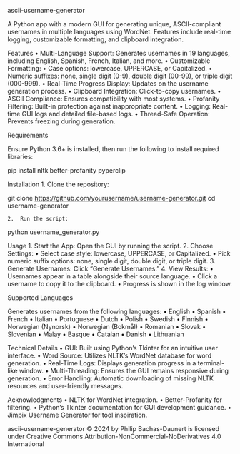 ascii-username-generator

A Python app with a modern GUI for generating unique, ASCII-compliant usernames in multiple languages using WordNet. Features include real-time logging, customizable formatting, and clipboard integration.

Features
	•	Multi-Language Support: Generates usernames in 19 languages, including English, Spanish, French, Italian, and more.
	•	Customizable Formatting:
	•	Case options: lowercase, UPPERCASE, or Capitalized.
	•	Numeric suffixes: none, single digit (0-9), double digit (00-99), or triple digit (000-999).
	•	Real-Time Progress Display: Updates on the username generation process.
	•	Clipboard Integration: Click-to-copy usernames.
	•	ASCII Compliance: Ensures compatibility with most systems.
	•	Profanity Filtering: Built-in protection against inappropriate content.
	•	Logging: Real-time GUI logs and detailed file-based logs.
	•	Thread-Safe Operation: Prevents freezing during generation.

Requirements

Ensure Python 3.6+ is installed, then run the following to install required libraries:

pip install nltk better-profanity pyperclip

Installation
	1.	Clone the repository:

git clone https://github.com/yourusername/username-generator.git
cd username-generator


	2.	Run the script:

python username_generator.py



Usage
	1.	Start the App: Open the GUI by running the script.
	2.	Choose Settings:
	•	Select case style: lowercase, UPPERCASE, or Capitalized.
	•	Pick numeric suffix options: none, single digit, double digit, or triple digit.
	3.	Generate Usernames: Click “Generate Usernames.”
	4.	View Results:
	•	Usernames appear in a table alongside their source language.
	•	Click a username to copy it to the clipboard.
	•	Progress is shown in the log window.

Supported Languages

Generates usernames from the following languages:
	•	English
	•	Spanish
	•	French
	•	Italian
	•	Portuguese
	•	Dutch
	•	Polish
	•	Swedish
	•	Finnish
	•	Norwegian (Nynorsk)
	•	Norwegian (Bokmål)
	•	Romanian
	•	Slovak
	•	Slovenian
	•	Malay
	•	Basque
	•	Catalan
	•	Danish
	•	Lithuanian

Technical Details
	•	GUI: Built using Python’s Tkinter for an intuitive user interface.
	•	Word Source: Utilizes NLTK’s WordNet database for word generation.
	•	Real-Time Logs: Displays generation progress in a terminal-like window.
	•	Multi-Threading: Ensures the GUI remains responsive during generation.
	•	Error Handling: Automatic downloading of missing NLTK resources and user-friendly messages.

Acknowledgments
	•	NLTK for WordNet integration.
	•	Better-Profanity for filtering.
	•	Python’s Tkinter documentation for GUI development guidance.
	•	Jimpix Username Generator for tool inspiration.

ascii-username-generator © 2024 by Philip Bachas-Daunert is licensed under Creative Commons Attribution-NonCommercial-NoDerivatives 4.0 International
